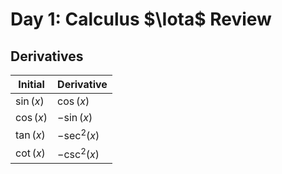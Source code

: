 # Day 1: Calculus $\Iota$ Review

## Derivatives

<div align="center" style="font-size: large">

| Initial    | Derivative   |
|------------|--------------|
| $\sin(x)$  | $\cos(x)$    |
| $\cos(x)$  | $-\sin(x)$   |
| $\tan(x)$  | $-\sec^2(x)$ |
| $\cot(x)$  | $-\csc^2(x)$ |

</div>
